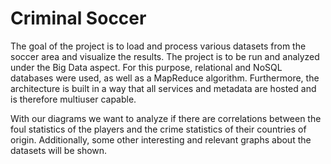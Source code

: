 # Criminal Soccer
The goal of the project is to load and process various datasets from the soccer area and visualize the results. The project is to be run and analyzed under the Big Data aspect. For this purpose, relational and NoSQL databases were used, as well as a MapReduce algorithm. Furthermore, the architecture is built in a way that all services and metadata are hosted and is therefore multiuser capable.

With our diagrams we want to analyze if there are correlations between the foul statistics of the players and the crime statistics of their countries of origin. Additionally, some other interesting and relevant graphs about the datasets will be shown.
